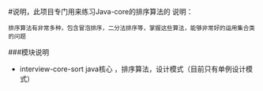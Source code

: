 #说明，此项目专门用来练习Java-core的排序算法的
说明：

    排序算法有非常多种，包含冒泡排序，二分法排序等，掌握这些算法，能够非常好的运用集合类的问题
    
###模块说明
-   interview-core-sort java核心 ，排序算法，设计模式（目前只有单例设计模式）
